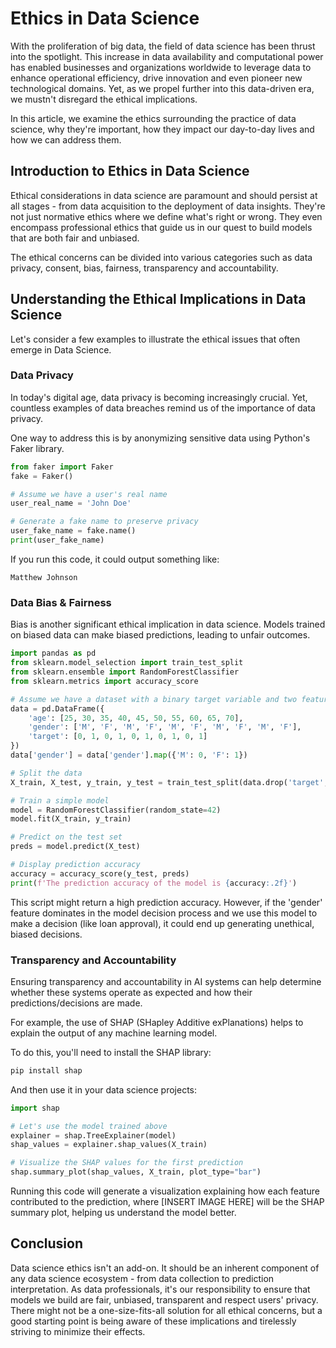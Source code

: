 # Ethics in Data Science

With the proliferation of big data, the field of data science has been thrust into the spotlight. This increase in data availability and computational power has enabled businesses and organizations worldwide to leverage data to enhance operational efficiency, drive innovation and even pioneer new technological domains. Yet, as we propel further into this data-driven era, we mustn't disregard the ethical implications. 

In this article, we examine the ethics surrounding the practice of data science, why they're important, how they impact our day-to-day lives and how we can address them. 

## Introduction to Ethics in Data Science

Ethical considerations in data science are paramount and should persist at all stages - from data acquisition to the deployment of data insights. They're not just normative ethics where we define what's right or wrong. They even encompass professional ethics that guide us in our quest to build models that are both fair and unbiased. 

The ethical concerns can be divided into various categories such as data privacy, consent, bias, fairness, transparency and accountability.

## Understanding the Ethical Implications in Data Science

Let's consider a few examples to illustrate the ethical issues that often emerge in Data Science.

### Data Privacy

In today's digital age, data privacy is becoming increasingly crucial. Yet, countless examples of data breaches remind us of the importance of data privacy.

One way to address this is by anonymizing sensitive data using Python's Faker library.

```python
from faker import Faker
fake = Faker()

# Assume we have a user's real name
user_real_name = 'John Doe'

# Generate a fake name to preserve privacy
user_fake_name = fake.name()
print(user_fake_name)
```

If you run this code, it could output something like:

```
Matthew Johnson
```

### Data Bias & Fairness

Bias is another significant ethical implication in data science. Models trained on biased data can make biased predictions, leading to unfair outcomes.

```python
import pandas as pd
from sklearn.model_selection import train_test_split
from sklearn.ensemble import RandomForestClassifier
from sklearn.metrics import accuracy_score

# Assume we have a dataset with a binary target variable and two features (age and gender)
data = pd.DataFrame({
    'age': [25, 30, 35, 40, 45, 50, 55, 60, 65, 70],
    'gender': ['M', 'F', 'M', 'F', 'M', 'F', 'M', 'F', 'M', 'F'],
    'target': [0, 1, 0, 1, 0, 1, 0, 1, 0, 1]
})
data['gender'] = data['gender'].map({'M': 0, 'F': 1})

# Split the data
X_train, X_test, y_train, y_test = train_test_split(data.drop('target', axis=1), data['target'], test_size=0.2, random_state=42)

# Train a simple model
model = RandomForestClassifier(random_state=42)
model.fit(X_train, y_train)

# Predict on the test set
preds = model.predict(X_test)

# Display prediction accuracy
accuracy = accuracy_score(y_test, preds)
print(f'The prediction accuracy of the model is {accuracy:.2f}')
```

This script might return a high prediction accuracy. However, if the 'gender' feature dominates in the model decision process and we use this model to make a decision (like loan approval), it could end up generating unethical, biased decisions.

### Transparency and Accountability

Ensuring transparency and accountability in AI systems can help determine whether these systems operate as expected and how their predictions/decisions are made.

For example, the use of SHAP (SHapley Additive exPlanations) helps to explain the output of any machine learning model.

To do this, you'll need to install the SHAP library:

```bash
pip install shap
```

And then use it in your data science projects:

```python
import shap

# Let's use the model trained above
explainer = shap.TreeExplainer(model)
shap_values = explainer.shap_values(X_train)

# Visualize the SHAP values for the first prediction
shap.summary_plot(shap_values, X_train, plot_type="bar")
```

Running this code will generate a visualization explaining how each feature contributed to the prediction, where [INSERT IMAGE HERE] will be the SHAP summary plot, helping us understand the model better.

## Conclusion

Data science ethics isn't an add-on. It should be an inherent component of any data science ecosystem - from data collection to prediction interpretation. As data professionals, it's our responsibility to ensure that models we build are fair, unbiased, transparent and respect users' privacy. There might not be a one-size-fits-all solution for all ethical concerns, but a good starting point is being aware of these implications and tirelessly striving to minimize their effects.